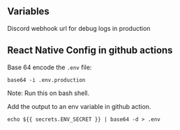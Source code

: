 ## Variables

Discord webhook url for debug logs in production

## React Native Config in github actions

Base 64 encode the `.env` file:

```shell
base64 -i .env.production
```

Note: Run this on bash shell.

Add the output to an env variable in github action.

```shell
echo ${{ secrets.ENV_SECRET }} | base64 -d > .env
```
